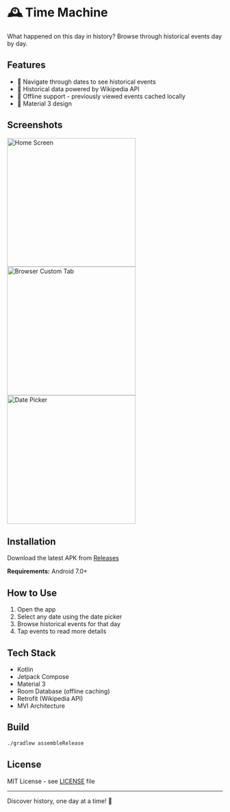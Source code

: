 # 🕰️ Time Machine

What happened on this day in history? Browse through historical events day by day.

## Features

- 📅 Navigate through dates to see historical events
- 📜 Historical data powered by Wikipedia API
- 📱 Offline support - previously viewed events cached locally
- 🎨 Material 3 design

## Screenshots

<div>
  <img src="https://github.com/user-attachments/assets/936d0fde-ee82-49b5-b518-6259402f1c6d" alt="Home Screen" width="300"/>
  <img src="https://github.com/user-attachments/assets/4b5c5238-cd95-439d-a6fd-90585de81ce3" alt="Browser Custom Tab" width="300"/>
  <img src="https://github.com/user-attachments/assets/1b31833a-909f-4777-83ab-6adb9d22ccde" alt="Date Picker" width=300/>

</div>


## Installation
Download the latest APK from [Releases](https://github.com/hamzaazman/time-machine/releases/tag/v1.0.0)

**Requirements:** Android 7.0+

## How to Use

1. Open the app
2. Select any date using the date picker
3. Browse historical events for that day
4. Tap events to read more details

## Tech Stack

- Kotlin
- Jetpack Compose
- Material 3
- Room Database (offline caching)
- Retrofit (Wikipedia API)
- MVI Architecture

## Build

```bash
./gradlew assembleRelease
```

## License

MIT License - see [LICENSE](LICENSE) file

---

Discover history, one day at a time! 🚀
